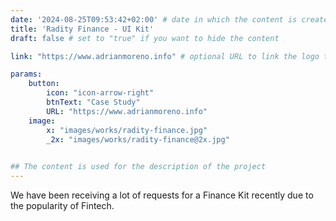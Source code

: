 ```yaml
---
date: '2024-08-25T09:53:42+02:00' # date in which the content is created - defaults to "today"
title: 'Radity Finance - UI Kit'
draft: false # set to "true" if you want to hide the content 

link: "https://www.adrianmoreno.info" # optional URL to link the logo to

params:
    button:
        icon: "icon-arrow-right"
        btnText: "Case Study"
        URL: "https://www.adrianmoreno.info"
    image:  
        x: "images/works/radity-finance.jpg"
        _2x: "images/works/radity-finance@2x.jpg"
    

## The content is used for the description of the project
---
```


We have been receiving a lot of requests for a Finance Kit recently due to the popularity of Fintech.